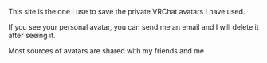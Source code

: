 This site is the one I use to save the private VRChat avatars I have used.

If you see your personal avatar, you can send me an email and I will delete it after seeing it.

Most sources of avatars are shared with my friends and me
